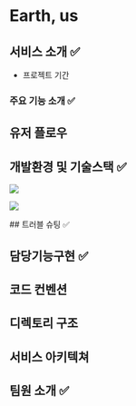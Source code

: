 # Earth, us

## 서비스 소개 ✅
- 프로젝트 기간

### 주요 기능 소개 ✅

## 유저 플로우

## 개발환경 및 기술스택 ✅

<p herf="https://skillicons.dev">
  <img src="https://skillicons.dev/icons?i=vscode,github&perline=20"/>
</p>
<p herf="https://skillicons.dev">
  <img src="https://skillicons.dev/icons?i=react,redux,styledcomponents,tailwindcss,js,html,css,figma&perline=20"/>
</p>
## 트러블 슈팅 ✅

## 담당기능구현 ✅

## 코드 컨벤션 

## 디렉토리 구조 

## 서비스 아키텍쳐

## 팀원 소개 ✅
